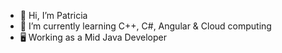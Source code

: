 - 👋 Hi, I’m Patricia
- 🌱 I’m currently learning C++, C#, Angular & Cloud computing
- 🖥️ Working as a Mid Java Developer

<!---
pmedina-42/pmedina-42 is a ✨ special ✨ repository because its `README.md` (this file) appears on your GitHub profile.
You can click the Preview link to take a look at your changes.
--->
